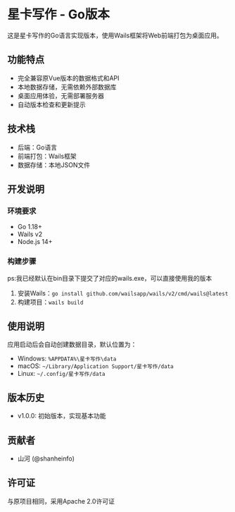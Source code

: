 # 星卡写作 - Go版本

这是星卡写作的Go语言实现版本，使用Wails框架将Web前端打包为桌面应用。

## 功能特点

- 完全兼容原Vue版本的数据格式和API
- 本地数据存储，无需依赖外部数据库
- 桌面应用体验，无需部署服务器
- 自动版本检查和更新提示

## 技术栈

- 后端：Go语言
- 前端打包：Wails框架
- 数据存储：本地JSON文件

## 开发说明

### 环境要求

- Go 1.18+
- Wails v2
- Node.js 14+

### 构建步骤
ps:我已经默认在bin目录下提交了对应的wails.exe，可以直接使用我的版本

1. 安装Wails：`go install github.com/wailsapp/wails/v2/cmd/wails@latest`
2. 构建项目：`wails build`

## 使用说明

应用启动后会自动创建数据目录，默认位置为：
- Windows: `%APPDATA%\星卡写作\data`
- macOS: `~/Library/Application Support/星卡写作/data`
- Linux: `~/.config/星卡写作/data`

## 版本历史

- v1.0.0: 初始版本，实现基本功能

## 贡献者

- 山河 (@shanheinfo)

## 许可证

与原项目相同，采用Apache 2.0许可证
